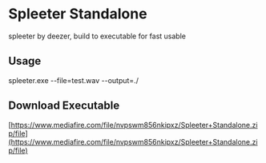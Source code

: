 # Spleeter Standalone
spleeter by deezer, build to executable for fast usable

## Usage
spleeter.exe --file=test.wav --output=./

## Download Executable
[https://www.mediafire.com/file/nvpswm856nkipxz/Spleeter+Standalone.zip/file](https://www.mediafire.com/file/nvpswm856nkipxz/Spleeter+Standalone.zip/file)